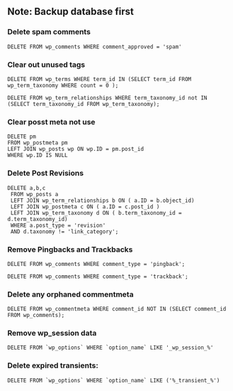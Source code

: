## Note: Backup database first

### Delete spam comments

```DELETE FROM wp_comments WHERE comment_approved = 'spam'```

### Clear out unused tags

```DELETE FROM wp_terms WHERE term_id IN (SELECT term_id FROM wp_term_taxonomy WHERE count = 0 );```

```DELETE FROM wp_term_relationships WHERE term_taxonomy_id not IN (SELECT term_taxonomy_id FROM wp_term_taxonomy);```

### Clear posst meta not use

```
DELETE pm
FROM wp_postmeta pm
LEFT JOIN wp_posts wp ON wp.ID = pm.post_id
WHERE wp.ID IS NULL
```

### Delete Post Revisions

```
DELETE a,b,c
 FROM wp_posts a
 LEFT JOIN wp_term_relationships b ON ( a.ID = b.object_id)
 LEFT JOIN wp_postmeta c ON ( a.ID = c.post_id )
 LEFT JOIN wp_term_taxonomy d ON ( b.term_taxonomy_id = d.term_taxonomy_id)
 WHERE a.post_type = 'revision'
 AND d.taxonomy != 'link_category';
```
 
### Remove Pingbacks and Trackbacks

```DELETE FROM wp_comments WHERE comment_type = 'pingback';```

```DELETE FROM wp_comments WHERE comment_type = 'trackback';```

### Delete any orphaned commentmeta

```DELETE FROM wp_commentmeta WHERE comment_id NOT IN (SELECT comment_id FROM wp_comments);```

### Remove wp_session data

```DELETE FROM `wp_options` WHERE `option_name` LIKE '_wp_session_%'```

### Delete expired transients:

```DELETE FROM `wp_options` WHERE `option_name` LIKE ('%_transient_%')```
